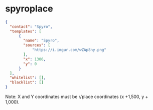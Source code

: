 # spyroplace

```json
{
  "contact": "Spyro",
  "templates": [
      {
        "name": "Spyro",
        "sources": [
            "https://i.imgur.com/wZAp8ny.png"
        ],
        "x": 1306,
        "y": 0
      }
  ],
  "whitelist": [],
  "blacklist": []
}
```

Note: X and Y coordinates must be r/place coordinates (x +1,500, y + 1,000).
